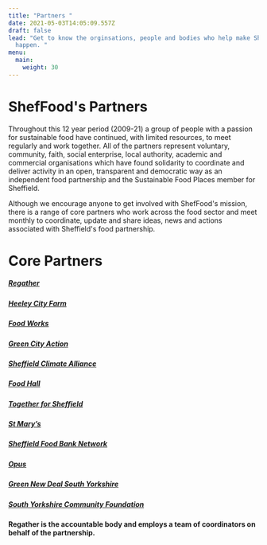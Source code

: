 ```yaml
---
title: "Partners "
date: 2021-05-03T14:05:09.557Z
draft: false
lead: "Get to know the orginsations, people and bodies who help make ShefFood
  happen. "
menu:
  main:
    weight: 30
---
```

# ShefFood's Partners

Throughout this 12 year period (2009-21) a group of people with a passion for sustainable food have continued, with limited resources, to meet regularly and work together. All of the partners represent voluntary, community, faith, social enterprise, local authority, academic and commercial organisations which have found solidarity to coordinate and deliver activity in an open, transparent and democratic way as an independent food partnership and the Sustainable Food Places member for Sheffield. 

Although we encourage anyone to get involved with ShefFood's mission, there is a range of core partners who work across the food sector and meet monthly to coordinate, update and share ideas, news and actions associated with Sheffield's food partnership. 

# Core Partners

##### **[Regather](https://regather.net/)**

##### **[Heeley City Farm](https://www.heeleyfarm.org.uk/)**

##### **[Food Works](https://thefoodworks.org/)**

##### **[Green City Action](https://www.facebook.com/GreenCityAction/)**

##### **[Sheffield Climate Alliance](https://www.sheffieldclimatealliance.net/)**

##### **[Food Hall](https://www.foodhallproject.org/)**

##### **[Together for Sheffield](https://www.togetherforsheffield.co.uk/)**

##### **[St Mary’s](https://www.stmarys-church.co.uk/)**

##### **[Sheffield Food Bank Network](http://www.sheffieldfoodbank.org.uk/)**

##### **[Opus](http://weareopus.org/?v=79cba1185463)**

##### **[Green New Deal South Yorkshire](https://www.facebook.com/Green-New-Deal-UK-South-Yorkshire-100629195061551/)**

##### **[South Yorkshire Community Foundation](https://www.sycf.org.uk/)**

**Regather is the accountable body and employs a team of coordinators on behalf of the partnership.**